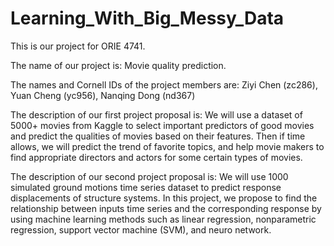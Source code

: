 # Learning_With_Big_Messy_Data

  This is our project for ORIE 4741.  
  
  The name of our project is: Movie quality prediction.  
  
  The names and Cornell IDs of the project members are: Ziyi Chen (zc286), Yuan Cheng (yc956), Nanqing Dong (nd367)
  
  The description of our first project proposal is: 
    We will use a dataset of 5000+ movies from Kaggle to select important predictors of good movies and predict the qualities of movies based on their features. Then if time allows, we will predict the trend of favorite topics, and help movie makers to find appropriate directors and actors for some certain types of movies.
    
  The description of our second project proposal is: 
    We will use 1000 simulated ground motions time series dataset to predict response displacements of structure systems. In this project, we propose to find the relationship between inputs time series and the corresponding response by using machine learning methods such as linear regression, nonparametric regression, support vector machine (SVM), and neuro network. 
